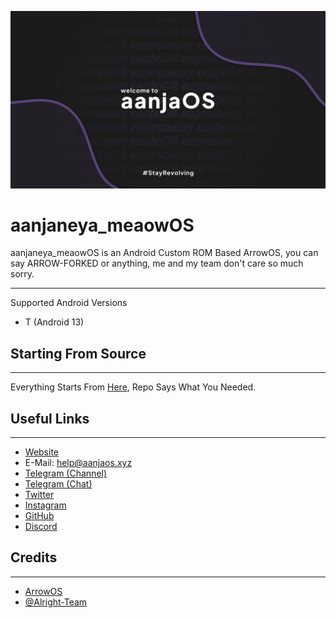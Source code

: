 ![aanjaOS](https://raw.githubusercontent.com/aanjaos/.github/main/profile/aanjaosbanner.png)

# aanjaneya_meaowOS

aanjaneya_meaowOS is an Android Custom ROM Based ArrowOS, you can say ARROW-FORKED or anything, me and my team don't care so much sorry.   

-------------------------------
Supported Android Versions

- T (Android 13) 

## Starting From Source
---------

Everything Starts From [Here](https://github.com/aanjaos/manifest), Repo Says What You Needed.

## Useful Links
---------
- [Website](https://aanjaos.xyz/)
- E-Mail: help@aanjaos.xyz
- [Telegram (Channel)](https://t.me/aanjaOS_updates)
- [Telegram (Chat)](https://t.me/aanjaos)
- [Twitter](https://twitter.com/@AlrightOS)
- [Instagram](https://instagram.com/aanjaos)
- [GitHub](https://github.com/aanjaos)
- [Discord](https://discord.gg/HSkTF4yX)

 ## Credits
---------

- [ArrowOS](https://github.com/ArrowOS)
- [@Alright-Team](https://github.com/Alright-Team)
